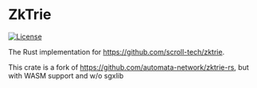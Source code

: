 # ZkTrie

[![License](https://img.shields.io/badge/license-Apache2-green.svg)](LICENSE)

The Rust implementation for https://github.com/scroll-tech/zktrie.

This crate is a fork of https://github.com/automata-network/zktrie-rs, but with WASM support and w/o sgxlib